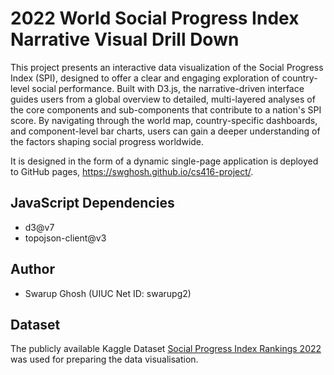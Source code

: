 # 2022 World Social Progress Index Narrative Visual Drill Down

This project presents an interactive data visualization of the Social Progress Index (SPI), designed to offer a clear and engaging exploration of country-level social performance. Built with D3.js, the narrative-driven interface guides users from a global overview to detailed, multi-layered analyses of the core components and sub-components that contribute to a nation's SPI score. By navigating through the world map, country-specific dashboards, and component-level bar charts, users can gain a deeper understanding of the factors shaping social progress worldwide.

It is designed in the form of a dynamic single-page application is deployed to GitHub pages, https://swghosh.github.io/cs416-project/.

## JavaScript Dependencies

- d3@v7
- topojson-client@v3

## Author
- Swarup Ghosh (UIUC Net ID: swarupg2)

## Dataset 

The publicly available Kaggle Dataset [Social Progress Index Rankings 2022](https://www.kaggle.com/datasets/samithsachidanandan/social-progress-index-rankings) was used for preparing the data visualisation.
